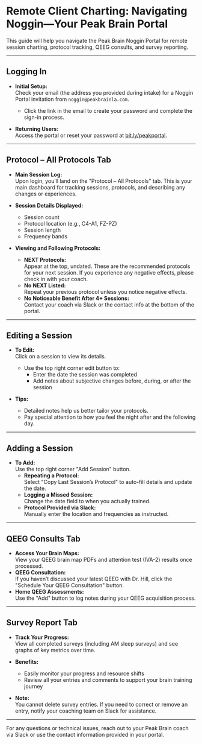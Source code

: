 # Remote Client Charting: Navigating Noggin—Your Peak Brain Portal

This guide will help you navigate the Peak Brain Noggin Portal for remote session charting, protocol tracking, QEEG consults, and survey reporting.

---

## Logging In

- **Initial Setup:**  
  Check your email (the address you provided during intake) for a Noggin Portal invitation from `noggin@peakbrainla.com`.  
  - Click the link in the email to create your password and complete the sign-in process.

- **Returning Users:**  
  Access the portal or reset your password at [bit.ly/peakportal](http://bit.ly/peakportal).

---

## Protocol – All Protocols Tab

- **Main Session Log:**  
  Upon login, you’ll land on the "Protocol – All Protocols" tab. This is your main dashboard for tracking sessions, protocols, and describing any changes or experiences.
- **Session Details Displayed:**  
  - Session count
  - Protocol location (e.g., C4-A1, FZ-PZ)
  - Session length
  - Frequency bands

- **Viewing and Following Protocols:**  
  - **NEXT Protocols:**  
    Appear at the top, undated. These are the recommended protocols for your next session. If you experience any negative effects, please check in with your coach.
  - **No NEXT Listed:**  
    Repeat your previous protocol unless you notice negative effects.
  - **No Noticeable Benefit After 4+ Sessions:**  
    Contact your coach via Slack or the contact info at the bottom of the portal.

---

## Editing a Session

- **To Edit:**  
  Click on a session to view its details.  
  - Use the top right corner edit button to:
    - Enter the date the session was completed
    - Add notes about subjective changes before, during, or after the session

- **Tips:**  
  - Detailed notes help us better tailor your protocols.
  - Pay special attention to how you feel the night after and the following day.

---

## Adding a Session

- **To Add:**  
  Use the top right corner "Add Session" button.
  - **Repeating a Protocol:**  
    Select "Copy Last Session’s Protocol" to auto-fill details and update the date.
  - **Logging a Missed Session:**  
    Change the date field to when you actually trained.
  - **Protocol Provided via Slack:**  
    Manually enter the location and frequencies as instructed.

---

## QEEG Consults Tab

- **Access Your Brain Maps:**  
  View your QEEG brain map PDFs and attention test (IVA-2) results once processed.
- **QEEG Consultation:**  
  If you haven’t discussed your latest QEEG with Dr. Hill, click the "Schedule Your QEEG Consultation" button.
- **Home QEEG Assessments:**  
  Use the "Add" button to log notes during your QEEG acquisition process.

---

## Survey Report Tab

- **Track Your Progress:**  
  View all completed surveys (including AM sleep surveys) and see graphs of key metrics over time.
- **Benefits:**  
  - Easily monitor your progress and resource shifts
  - Review all your entries and comments to support your brain training journey

- **Note:**  
  You cannot delete survey entries. If you need to correct or remove an entry, notify your coaching team on Slack for assistance.

---

For any questions or technical issues, reach out to your Peak Brain coach via Slack or use the contact information provided in your portal.